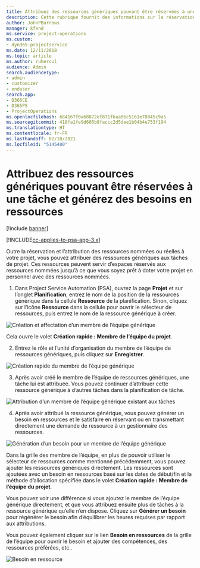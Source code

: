 ```yaml
---
title: Attribuez des ressources génériques pouvant être réservées à une tâche et à une équipe de projet
description: Cette rubrique fournit des informations sur la réservation de ressources génériques dans les tâches et les équipes de projet.
author: JohnPBurrows
manager: kfend
ms.service: project-operations
ms.custom:
- dyn365-projectservice
ms.date: 12/11/2018
ms.topic: article
ms.author: ruhercul
audience: Admin
search.audienceType:
- admin
- customizer
- enduser
search.app:
- D365CE
- D365PS
- ProjectOperations
ms.openlocfilehash: 684167f0a68872ef871fbaa06c5161e78045c9a5
ms.sourcegitcommit: 418fa1fe9d605b8faccc2d5dee1b04b4e753f194
ms.translationtype: HT
ms.contentlocale: fr-FR
ms.lasthandoff: 02/10/2021
ms.locfileid: "5145400"
---
```

# <a name="assign-generic-bookable-resources-to-a-task-and-generate-resource-requirements"></a>Attribuez des ressources génériques pouvant être réservées à une tâche et générez des besoins en ressources 

[!include [banner](../includes/psa-now-project-operations.md)]

[!INCLUDE[cc-applies-to-psa-app-3.x](../includes/cc-applies-to-psa-app-3x.md)]

Outre la réservation et l’attribution des ressources nommées ou réelles à votre projet, vous pouvez attribuer des ressources génériques aux tâches de projet. Ces ressources peuvent servir d’espaces réservés aux ressources nommées jusqu’à ce que vous soyez prêt à doter votre projet en personnel avec des ressources nommées. 

1. Dans Project Service Automation (PSA), ouvrez la page **Projet** et sur l’onglet **Planification**, entrez le nom de la position de la ressources générique dans la cellule **Ressource** de la planification. Sinon, cliquez sur l’icône **Ressource** dans la cellule pour ouvrir le sélecteur de ressources, puis entrez le nom de la ressource générique à créer.

![Création et affectation d’un membre de l’équipe générique](media/RM-how-to-9.png)

Cela ouvre le volet **Création rapide : Membre de l’équipe du projet**. 

2. Entrez le rôle et l’unité d’organisation du membre de l’équipe de ressources génériques, puis cliquez sur **Enregistrer**.

![Création rapide du membre de l’équipe générique](media/RM-how-to-10.png)

3. Après avoir créé le membre de l’équipe de ressources génériques, une tâche lui est attribuée. Vous pouvez continuer d’attribuer cette ressource générique à d’autres tâches dans la planification de tâche.

![Attribution d’un membre de l’équipe générique existant aux tâches](media/RM-how-to-11.png)

4. Après avoir attribué la ressource générique, vous pouvez générer un besoin en ressources et le satisfaire en réservant ou en transmettant directement une demande de ressource à un gestionnaire des ressources.

![Génération d’un besoin pour un membre de l’équipe générique](media/RM-how-to-12.png)

Dans la grille des membre de l’équipe, en plus de pouvoir utiliser le sélecteur de ressources comme mentionné précédemment, vous pouvez ajouter les ressources génériques directement. Les ressources sont ajoutées avec un besoin en ressources basé sur les dates de début/fin et la méthode d’allocation spécifiée dans le volet **Création rapide : Membre de l’équipe du projet**.

Vous pouvez voir une différence si vous ajoutez le membre de l’équipe générique directement, et que vous attribuez ensuite plus de tâches à la ressource générique qu’elle n’en dispose. Cliquez sur **Générer un besoin** pour régénérer le besoin afin d’équilibrer les heures requises par rapport aux attributions.

Vous pouvez également cliquer sur le lien **Besoin en ressources** de la grille de l’équipe pour ouvrir le besoin et ajouter des compétences, des ressources préférées, etc..

![Besoin en ressource](media/RM-how-to-13.png)


